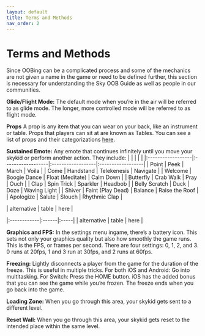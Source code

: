 ```yaml
---
layout: default
title: Terms and Methods
nav_order: 2
---
```


# Terms and Methods
Since OOBing can be a complicated process and some of the mechanics are not given a name in the game or need to be defined further, this section is necessary for understanding the Sky OOB Guide as well as people in our communities.

**Glide/Flight Mode:**
The default mode when you’re in the air will be referred to as glide mode. The longer, more controlled mode will be referred to as flight mode.

**Props**
A prop is any item that you can wear on your back, like an instrument or table. Props that players can sit at are known as Tables. You can see a list of props and their categorizations [here](https://sky-children-of-the-light.fandom.com/wiki/Props#Availability_Legend).

**Sustained Emote:**
Any emote that continues infinitely until you move your skykid or perform another action. They include:
|                   |                   |                   |                   |
|:------------------|:------------------|:------------------|:------------------|
| Point             | Peek              | March             | Voila             |
| Come              | Handstand         | Telekenesis       | Navigate          |
| Welcome           | Boogie Dance      | Float (Meditate)  | Calm Down         |
| Butterfly         | Crab Walk         | Pray              | Ouch              |
| Clap              | Spin Trick        | Sparkler          | Headbob           |
| Belly Scratch     | Duck              | Doze              | Waving Light      |
| Shiver            | Faint (Play Dead) | Balance           | Raise the Roof    |
| Apologize         | Salute            | Slouch            | Rhythmic Clap     |

| alternative | table | here |

|:------------|:------|:-----|
| alternative | table | here |

**Graphics and FPS:**
In the settings menu ingame, there’s a battery icon. This sets not only your graphics quality but also how smoothly the game runs. This is the FPS, or frames per second. There are four settings: 0, 1, 2, and 3. 0 runs at 20fps, 1 and 3 run at 30fps, and 2 runs at 60fps.

**Freezing:**
Lightly disconnects a player from the game for the duration of the freeze. This is useful in multiple tricks. For both iOS and Android: Go into multitasking. For Switch: Press the HOME button. iOS has the added bonus that you can see the game while you’re frozen. The freeze ends when you go back into the game.

**Loading Zone:**
When you go through this area, your skykid gets sent to a different level.

**Reset Wall:**
When you go through this area, your skykid gets reset to the intended place within the same level.
